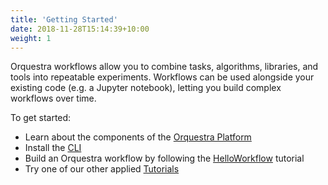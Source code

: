 ```yaml
---
title: 'Getting Started'
date: 2018-11-28T15:14:39+10:00
weight: 1
---
```


Orquestra workflows allow you to combine tasks, algorithms, libraries, and tools into repeatable experiments. Workflows can be used alongside your existing code (e.g. a Jupyter notebook), letting you build complex workflows over time.

To get started:

* Learn about the components of the [Orquestra Platform](platform/)
* Install the [CLI](../qe-cli/install-cli/)
* Build an Orquestra workflow by following the [HelloWorkflow](../tutorials/hello-workflow/) tutorial
* Try one of our other applied [Tutorials](../tutorials/)
